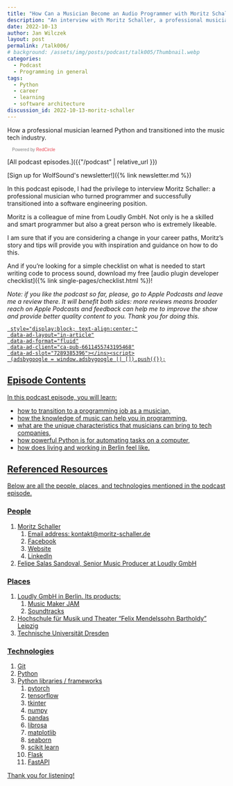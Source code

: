 ```yaml
---
title: "How Can a Musician Become an Audio Programmer with Moritz Schaller | WolfTalk #006"
description: "An interview with Moritz Schaller, a professional musician who learned software engineering and changed his careers."
date: 2022-10-13
author: Jan Wilczek
layout: post
permalink: /talk006/
# background: /assets/img/posts/podcast/talk005/Thumbnail.webp
categories:
  - Podcast
  - Programming in general
tags:
  - Python
  - career
  - learning
  - software architecture
discussion_id: 2022-10-13-moritz-schaller
---
```

How a professional musician learned Python and transitioned into the music tech industry.

<script async defer onload="redcircleIframe();" src="https://api.podcache.net/embedded-player/sh/bf40a1d2-7e41-4ddb-8c3a-ed82394723ba/ep/a0f22dfe-7229-4cc5-a9e7-b535b1d7817f"></script><div class="redcirclePlayer-a0f22dfe-7229-4cc5-a9e7-b535b1d7817f"></div><style>.redcircle-link:link {color: #ea404d;text-decoration: none;}.redcircle-link:hover {color: #ea404d;}.redcircle-link:active {color: #ea404d;}.redcircle-link:visited {color: #ea404d;}</style>
<p style="margin-top:3px;margin-left:11px;font-family: sans-serif;font-size: 10px; color: gray;">Powered by <a class="redcircle-link" href="https://redcircle.com?utm_source=rc_embedded_player&utm_medium=web&utm_campaign=embedded_v1">RedCircle</a></p>

<!-- ## Listen on -->

<!-- - YouTube -->
<!-- - Spotify -->
<!-- - Apple Podcasts (iTunes) -->
<!-- - Stitcher -->
<!-- - TuneIn Radio -->
<!-- - Google Podcasts -->

[All podcast episodes.]({{"/podcast" | relative_url }})

[Sign up for WolfSound's newsletter!]({% link newsletter.md %})

In this podcast episode, I had the privilege to interview Moritz Schaller: a professional musician who turned programmer and successfully transitioned into a software engineering position.

Moritz is a colleague of mine from Loudly GmbH. Not only is he a skilled and smart programmer but also a great person who is extremely likeable.

I am sure that if you are considering a change in your career paths, Moritz’s story and tips will provide you with inspiration and guidance on how to do this.

And if you’re looking for a simple checklist on what is needed to start writing code to process sound, download my free [audio plugin developer checklist]({% link single-pages/checklist.html %})!

*Note: if you like the podcast so far, please, go to Apple Podcasts and leave me a review there. It will benefit both sides: more reviews means broader reach on Apple Podcasts and feedback can help me to improve the show and provide better quality content to you. Thank you for doing this.*

<script defer src="https://pagead2.googlesyndication.com/pagead/js/adsbygoogle.js?client=ca-pub-6611455743195468"
     crossorigin="anonymous"></script><ins class="adsbygoogle"
     style="display:block; text-align:center;"
     data-ad-layout="in-article"
     data-ad-format="fluid"
     data-ad-client="ca-pub-6611455743195468"
     data-ad-slot="7289385396"></ins><script>
     (adsbygoogle = window.adsbygoogle || []).push({});
</script>

## Episode Contents

In this podcast episode, you will learn:

- how to transition to a programming job as a musician,
- how the knowledge of music can help you in programming,
- what are the unique characteristics that musicians can bring to tech companies,
- how powerful Python is for automating tasks on a computer,
- how does living and working in Berlin feel like.

## Referenced Resources

Below are all the people, places, and technologies mentioned in the podcast episode.

### People

1. Moritz Schaller
    1. Email address: [kontakt@moritz-schaller.de](mailto:kontakt@moritz-schaller.de)
    2. [Facebook](https://www.facebook.com/moritz.schaller)
    3. [Website](http://www.moritz-schaller.de/)
    4. [LinkedIn](https://www.linkedin.com/in/moritz-schaller/)
2. Felipe Salas Sandoval, Senior Music Producer at Loudly GmbH

### Places

1. [Loudly GmbH](https://www.loudly.com/) in Berlin. Its products:
    1. [Music Maker JAM](https://www.loudly.com/musicmakerjam)
    2. [Soundtracks](https://www.loudly.com/soundtracks)
2. [Hochschule für Musik und Theater “Felix Mendelssohn Bartholdy” Leipzig](https://www.hmt-leipzig.de/en/home/fachrichtungen/jazz-popularmusik)
3. [Technische Universität Dresden](https://tu-dresden.de)

### Technologies

1. Git
2. Python
3. Python libraries / frameworks
    1. pytorch
    2. tensorflow
    3. tkinter
    4. numpy
    5. pandas
    6. librosa
    7. matplotlib
    8. seaborn
    9. scikit learn
    10. Flask
    11. FastAPI

Thank you for listening!
